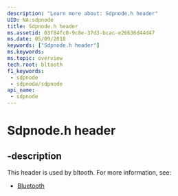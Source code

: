 ```yaml
---
description: "Learn more about: Sdpnode.h header"
UID: NA:sdpnode
title: Sdpnode.h header
ms.assetid: 03f84fc0-9c8e-37d3-bcac-e26636d44d47
ms.date: 05/09/2018
keywords: ["Sdpnode.h header"]
ms.keywords: 
ms.topic: overview
tech.root: bltooth
f1_keywords:
 - sdpnode
 - sdpnode/sdpnode
api_name:
 - sdpnode
---
```


# Sdpnode.h header


## -description

This header is used by bltooth. For more information, see:

- [Bluetooth](../_bltooth/index.md)

